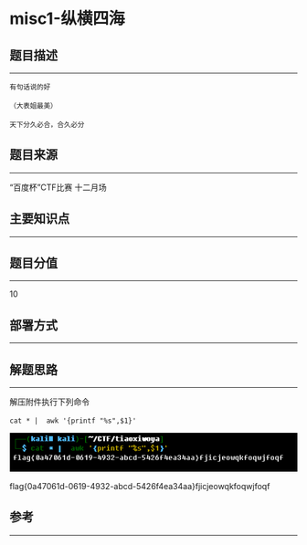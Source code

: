 # misc1-纵横四海

## 题目描述
---
```
有句话说的好

（大表姐最美）

天下分久必合，合久必分
```

## 题目来源
---
“百度杯”CTF比赛 十二月场

## 主要知识点
---


## 题目分值
---
10

## 部署方式
---


## 解题思路
---

解压附件执行下列命令 

`cat * |  awk '{printf "%s",$1}'`

![](images/ctf-2021-06-06-22-53-11.png)

flag{0a47061d-0619-4932-abcd-5426f4ea34aa}fjicjeowqkfoqwjfoqf

## 参考
---
